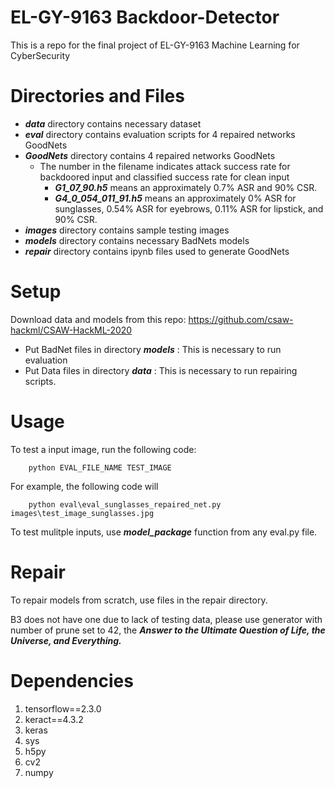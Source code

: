 # EL-GY-9163 Backdoor-Detector
 This is a repo for the final project of EL-GY-9163 Machine Learning for CyberSecurity

# Directories and Files
- ***data*** directory contains necessary dataset
- ***eval*** directory contains evaluation scripts for 4 repaired networks GoodNets
- ***GoodNets*** directory contains 4 repaired networks GoodNets
    - The number in the filename indicates attack success rate for backdoored input and classified success rate for clean input
        -  ***G1_07_90.h5*** means an approximately 0.7% ASR and 90% CSR.
        - ***G4_0_054_011_91.h5*** means an approximately 0% ASR for sunglasses, 0.54% ASR for eyebrows, 0.11% ASR for lipstick, and 90% CSR.
- ***images*** directory contains sample testing images
- ***models*** directory contains necessary BadNets models
- ***repair*** directory contains ipynb files used to generate GoodNets

# Setup
Download data and models from this repo: https://github.com/csaw-hackml/CSAW-HackML-2020

- Put BadNet files in directory ***models*** : This is necessary to run evaluation
- Put Data files in directory ***data*** : This is necessary to run repairing scripts.

# Usage
To test a input image, run the following code:
```
    python EVAL_FILE_NAME TEST_IMAGE
```
For example, the following code will 
```
    python eval\eval_sunglasses_repaired_net.py images\test_image_sunglasses.jpg
```

To test mulitple inputs, use ***model_package*** function from any eval.py file.

# Repair
To repair models from scratch, use files in the repair directory.

B3 does not have one due to lack of testing data, please use generator with number of prune set to 42, the ***Answer to the Ultimate Question of Life, the Universe, and Everything.***


# Dependencies
1. tensorflow==2.3.0
2. keract==4.3.2
3. keras
4. sys
5. h5py
6. cv2
7. numpy